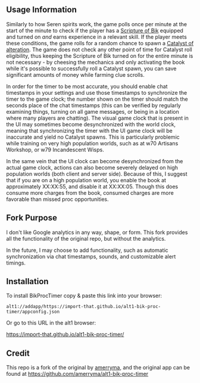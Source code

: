 ## Usage Information
Similarly to how Seren spirits work, the game polls once per minute at the start of the minute to check if the player has a [Scripture of Bik](https://runescape.wiki/w/Scripture_of_Bik) equipped and turned on _and_ earns experience in a relevant skill. If the player meets these conditions, the game rolls for a random chance to spawn a [Catalyst of alteration](https://runescape.wiki/w/Catalyst_of_alteration). The game does not check any other point of time for Catalyst roll eligibility, thus keeping the Scripture of Bik turned on for the entire minute is not necessary - by cheesing the mechanics and only activating the book while it's possible to successfully roll a Catalyst spawn, you can save significant amounts of money while farming clue scrolls.

In order for the timer to be most accurate, you should enable chat timestamps in your settings and use those timestamps to synchronize the timer to the game clock; the number shown on the timer should match the seconds place of the chat timestamps (this can be verified by regularly examining things, turning on all game messages, or being in a location where many players are chatting). The visual game clock that is present in the UI may sometimes become desynchronized with the world clock, meaning that synchronizing the timer with the UI game clock will be inaccurate and yield no Catalyst spawns. This is particularly problemic while training on very high population worlds, such as at w70 Artisans Workshop, or w79 Incandescent Wisps.

In the same vein that the UI clock can become desynchronized from the actual game clock, actions can also become severely delayed on high population worlds (both client and server side). Because of this, I suggest that if you are on a high population world, you enable the book at approximately XX:XX:55, and disable it at XX:XX:05. Though this does consume more charges from the book, consumed charges are more favorable than missed proc opportunities.

## Fork Purpose
I don't like Google analytics in any way, shape, or form. This fork provides all the functionality of the original repo, but without the analytics.

In the future, I may choose to add functionality, such as automatic synchronization via chat timestamps, sounds, and customizable alert timings.

## Installation
To install BikProcTimer copy & paste this link into your browser:
```
alt1://addapp/https://import-that.github.io/alt1-bik-proc-timer/appconfig.json
```

Or go to this URL in the alt1 browser:

https://import-that.github.io/alt1-bik-proc-timer/

## Credit
This repo is a fork of the original by [amerryma](https://github.com/amerryma), and the original app can be found at https://github.com/amerryma/alt1-bik-proc-timer
